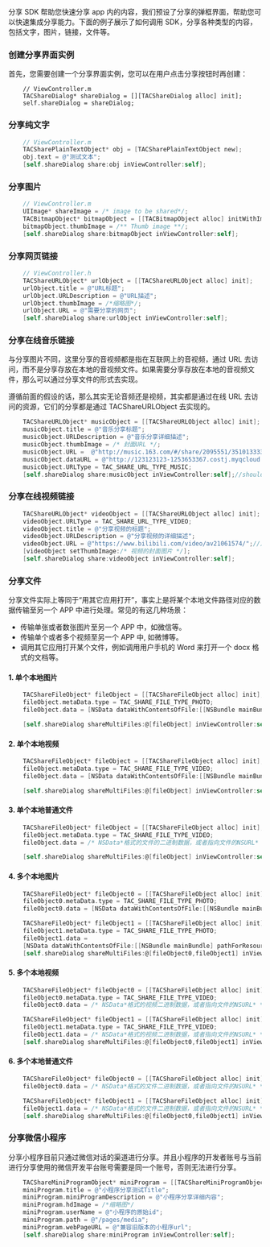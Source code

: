 分享 SDK 帮助您快速分享 app 内的内容，我们预设了分享的弹框界面，帮助您可以快速集成分享能力。下面的例子展示了如何调用 SDK，分享各种类型的内容，包括文字，图片，链接，文件等。

### 创建分享界面实例

首先，您需要创建一个分享界面实例，您可以在用户点击分享按钮时再创建：

```
	// ViewController.m
	TACShareDialog* shareDialog = [][TACShareDialog alloc] init];
	self.shareDialog = shareDialog;
```

### 分享纯文字

```Objective-C
	// ViewController.m
	TACSharePlainTextObject* obj = [TACSharePlainTextObject new];
	obj.text = @"测试文本";
	[self.shareDialog share:obj inViewController:self];
```

### 分享图片

```objective-c
	// ViewController.m
	UIImage* shareImage = /* image to be shared*/;
	TACBitmapObject* bitmapObject = [[TACBitmapObject alloc] initWithImage:shareImage];
	bitmapObject.thumbImage = /** Thumb image **/;
	[self.shareDialog share:bitmapObject inViewController:self];
```

### 分享网页链接

```Objective-C
	// ViewController.h
	TACShareURLObject* urlObject = [[TACShareURLObject alloc] init];
	urlObject.title = @"URL标题";
	urlObject.URLDescription = @"URL描述";
	urlObject.thumbImage = /*缩略图*/;
	urlObject.URL = @"需要分享的网页";
	[self.shareDialog share:urlObject inViewController:self];
```


### 分享在线音乐链接
与分享图片不同，这里分享的音视频都是指在互联网上的音视频，通过 URL 去访问，而不是分享存放在本地的音视频文件。如果需要分享存放在本地的音视频文件，那么可以通过分享文件的形式去实现。

遵循前面的假设的话，那么其实无论音频还是视频，其实都是通过在线 URL 去访问的资源，它们的分享都是通过 TACShareURLObject 去实现的。

```Objective-C
	TACShareURLObject* musicObject = [[TACShareURLObject alloc] init];
	musicObject.title = @"音乐分享标题";
	musicObject.URLDescription = @"音乐分享详细描述";
	musicObject.thumbImage = /* 封面URL */;
	musicObject.URL =  @"http://music.163.com/#/share/2095551/3510133339";//这里是用户点击进去以后，打开的网页 URL
	musicObject.dataURL = @"http://123123123-1253653367.costj.myqcloud.com/%E8%B0%A2%E5%AE%89%E7%90%AA%20-%20%E7%BB%B5%E7%BB%B5.mp3";//这里是用户可以不点击进分享的具体内容，点击播放按钮就可以直接播放的音乐 URL
	musicObject.URLType = TAC_SHARE_URL_TYPE_MUSIC;
	[self.shareDialog share:musicObject inViewController:self];//should import header file TACShareDialog.h
```

### 分享在线视频链接

```Objective-C
	TACShareURLObject* videoObject = [[TACShareURLObject alloc] init];
	videoObject.URLType = TAC_SHARE_URL_TYPE_VIDEO;
	videoObject.title = @"分享视频的标题";
	videoObject.URLDescription = @"分享视频的详细描述";
	videoObject.URL = @"https://www.bilibili.com/video/av21061574/";//点击进去以后，展示视频的 URL
	[videoObject setThumbImage:/* 视频的封面图片 */];
	[self.shareDialog share:videoObject inViewController:self];
```

### 分享文件

分享文件实际上等同于“用其它应用打开”，事实上是将某个本地文件路径对应的数据传输至另一个 APP 中进行处理。常见的有这几种场景：
- 传输单张或者数张图片至另一个 APP 中，如微信等。
- 传输单个或者多个视频至另一个 APP 中, 如微博等。
- 调用其它应用打开某个文件，例如调用用户手机的 Word 来打开一个 docx 格式的文档等。

#### 1. 单个本地图片

```Objective-C
	TACShareFileObject* fileObject = [[TACShareFileObject alloc] init];
	fileObject.metaData.type = TAC_SHARE_FILE_TYPE_PHOTO;
	fileObject.data = [NSData dataWithContentsOfFile:[[NSBundle mainBundle] pathForResource:@"test" ofType:@"png"]];//图片的二进制数据

	[self.shareDialog shareMultiFiles:@[fileObject] inViewController:self];
```

#### 2. 单个本地视频

```Objective-C
	TACShareFileObject* fileObject = [[TACShareFileObject alloc] init];
	fileObject.metaData.type = TAC_SHARE_FILE_TYPE_VIDEO;
	fileObject.data = [NSData dataWithContentsOfFile:[[NSBundle mainBundle] pathForResource:@"test" ofType:@"png"]];//图片的二进制数据

	[self.shareDialog shareMultiFiles:@[fileObject] inViewController:self];
```

#### 3. 单个本地普通文件

```Objective-C
	TACShareFileObject* fileObject = [[TACShareFileObject alloc] init];
	fileObject.metaData.type = TAC_SHARE_FILE_TYPE_VIDEO;
	fileObject.data = /* NSData*格式的文件的二进制数据，或者指向文件的NSURL* */;

	[self.shareDialog shareMultiFiles:@[fileObject] inViewController:self];
```

#### 4. 多个本地图片

```Objective-C
	TACShareFileObject* fileObject0 = [[TACShareFileObject alloc] init];
	fileObject0.metaData.type = TAC_SHARE_FILE_TYPE_PHOTO;
	fileObject0.data = [NSData dataWithContentsOfFile:[[NSBundle mainBundle] pathForResource:@"test" ofType:@"png"]];

	TACShareFileObject* fileObject1 = [[TACShareFileObject alloc] init];
	fileObject1.metaData.type = TAC_SHARE_FILE_TYPE_PHOTO;
	fileObject1.data =
	[NSData dataWithContentsOfFile:[[NSBundle mainBundle] pathForResource:@"TestThumb" ofType:@"png"]];
	[self.shareDialog shareMultiFiles:@[fileObject0,fileObject1] inViewController:self];
```

#### 5. 多个本地视频

```Objective-C
	TACShareFileObject* fileObject0 = [[TACShareFileObject alloc] init];
	fileObject0.metaData.type = TAC_SHARE_FILE_TYPE_VIDEO;
	fileObject0.data = /* NSData*格式的视频二进制数据，或者指向文件的NSURL* */;

	TACShareFileObject* fileObject1 = [[TACShareFileObject alloc] init];
	fileObject1.metaData.type = TAC_SHARE_FILE_TYPE_VIDEO;
	fileObject1.data = /* NSData*格式的视频二进制数据，或者指向文件的NSURL* */;
	[self.shareDialog shareMultiFiles:@[fileObject0,fileObject1] inViewController:self];
```

#### 6. 多个本地普通文件

```Objective-C
	TACShareFileObject* fileObject0 = [[TACShareFileObject alloc] init];
	fileObject0.data = /* NSData*格式的文件二进制数据，或者指向文件的NSURL* */;

	TACShareFileObject* fileObject1 = [[TACShareFileObject alloc] init];
	fileObject1.data = /* NSData*格式的文件二进制数据，或者指向文件的NSURL* */;
	[self.shareDialog shareMultiFiles:@[fileObject0,fileObject1] inViewController:self];
```

### 分享微信小程序

分享小程序目前只通过微信对话的渠道进行分享。并且小程序的开发者账号与当前进行分享使用的微信开发平台账号需要是同一个账号，否则无法进行分享。

```Objective-C
	TACShareMiniProgramObject* miniProgram = [[TACShareMiniProgramObject alloc] init];
	miniProgram.title = @"小程序分享测试Title";
	miniProgram.miniProgramDescription = @"小程序分享详细内容";
	miniProgram.hdImage = /*缩略图*/
	miniProgram.userName = @"小程序的原始id";
	miniProgram.path = @"/pages/media";
	miniProgram.webPageURL = @"兼容旧版本的小程序url";
	[self.shareDialog share:miniProgram inViewController:self];
```
